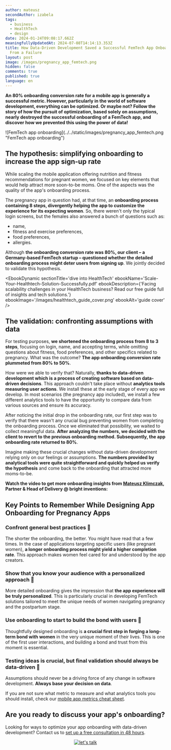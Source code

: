 ```yaml
---
author: mateusz
secondAuthor: izabela
tags:
  - business
  - HealthTech
  - design
date: 2024-01-24T09:08:17.662Z
meaningfullyUpdatedAt: 2024-07-08T14:14:13.353Z
title: How Data-Driven Development Saved a Successful FemTech App Onboarding
  From a Failure
layout: post
image: /images/pregnancy_app_femtech.png
hidden: false
comments: true
published: true
language: en
---
```

**An 80% onboarding conversion rate for a mobile app is generally a successful metric. However, particularly in the world of software development, everything can be optimized. Or maybe not? Follow the story of how the pursuit of optimization, based solely on assumptions, nearly destroyed the successful onboarding of a FemTech app, and discover how we prevented this using the power of data!**

<div className="image">![FemTech app onboarding](../../static/images/pregnancy_app_femtech.png "FemTech app onboarding")</div>

## The hypothesis: simplifying onboarding to increase the app sign-up rate

While scaling the mobile application offering nutrition and fitness recommendations for pregnant women, we focused on key elements that would help attract more soon-to-be moms. One of the aspects was the quality of the app's onboarding process. 

The pregnancy app in question had, at that time, an **onboarding process containing 8 steps, divergently helping the app to customize the experience for its expecting women**. So, there weren't only the typical login screens, but the females also answered a bunch of questions such as:

* name,
* fitness and exercise preferences,
* food preferences,
* allergies.

Although **the onboarding conversion rate was 80%, our client – a Germany-based FemTech startup – questioned whether the detailed onboarding process might deter users from signing up**. We jointly decided to validate this hypothesis.

<EbookDynamic sectionTitle='dive into HealthTech' ebookName='Scale-Your-Healthtech-Solution-Successfully.pdf' ebookDescription={'Facing scalability challenges in your HealthTech business? Read our free guide full of insights and tech solutions.'} ebookImage='/images/healthtech_guide_cover.png' ebookAlt='guide cover' />

## The validation: confronting assumptions with data

For testing purposes, **we shortened the onboarding process from 8 to 3 steps**, focusing on login, name, and accepting terms, while omitting questions about fitness, food preferences, and other specifics related to pregnancy. What was the outcome? **The app onboarding conversion rate plummeted from 80% to 50%**.

How were we able to verify that? Naturally, **thanks to data-driven development which is a process of creating software based on data-driven decisions**. This approach couldn't take place without **analytics tools measuring user actions**. We install these at the early stage of every app we develop. In most scenarios (the pregnancy app included), we install a few different analytics tools to have the opportunity to compare data from various sources and ensure its accuracy.
		
After noticing the initial drop in the onboarding rate, our first step was to verify that there wasn't any crucial bug preventing women from completing the onboarding process. Once we eliminated that possibility, we waited to collect meaningful data. **After analyzing the numbers, we decided with the client to revert to the previous onboarding method. Subsequently, the app onboarding rate returned to 80%**.

Imagine making these crucial changes without data-driven development relying only on our feelings or assumptions. **The numbers provided by analytical tools were quite straightforward and quickly helped us verify the hypothesis** and come back to the onboarding that attracted more moms-to-be.

**Watch the video to get more onboarding insights from [Mateusz Klimczak](https://www.linkedin.com/in/klimczak-mateusz/), Partner & Head of Delivery @ bright inventions:**

<YouTubeEmbed url='https://www.youtube.com/watch?v=ljeqnUbnrCg' />

## Key Points to Remember While Designing App Onboarding for Pregnancy Apps

### Confront general best practices 👊

The shorter the onboarding, the better. You might have read that a few times. In the case of applications targeting specific users (like pregnant women), **a longer onboarding process might yield a higher completion rate**. This approach makes women feel cared for and understood by the app creators.

### Show that you know your audience with a personalized approach 👐

More detailed onboarding gives the impression that **the app experience will be truly personalized**. This is particularly crucial in developing FemTech solutions tailored to meet the unique needs of women navigating pregnancy and the postpartum stage.

### Use onboarding to start to build the bond with users 🤝

Thoughtfully designed onboarding is **a crucial first step in forging a long-term bond with women** in the very unique moment of their lives. This is one of the first user interactions, and building a bond and trust from this moment is essential.

### Testing ideas is crucial, but final validation should always be data-driven 🫵

Assumptions should never be a driving force of any change in software development. **Always base your decision on data**.

If you are not sure what metric to measure and what analytics tools you should install, check our [mobile app metrics cheat sheet](/blog/metrics-to-measure-mobile-mvp-success-cheat-sheet/).

## Are you ready to discuss your app's onboarding?

Looking for ways to optimize your app onboarding with data-driven development? Contact us to [set up a free consultation in 48 hours](/start-project/).

<center>

[![let's talk](/images/contact_mateusz_small.png)](/start-project/) 

</center>